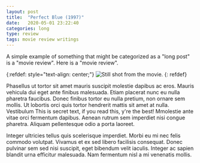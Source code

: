 ```yaml
---
layout: post
title:  "Perfect Blue (1997)"
date:   2020-05-01 23:22:40
categories: long
type: review
tags: movie review writings
---
```


A simple example of something that might be categorized as a "long post" is a "movie review". Here is a "movie review".

{:refdef: style="text-align: center;"}
![Still shot from the movie.](/jekyll-untrue-minimal/assets/img/PerfectBlue.jpg)
{: refdef}

Phasellus ut tortor sit amet mauris suscipit molestie dapibus ac eros.
Mauris vehicula dui eget ante finibus malesuada.
Etiam placerat nunc eu nulla pharetra faucibus.
Donec finibus tortor eu nulla pretium, non ornare sem mollis.
Ut lobortis orci quis tortor hendrerit mattis sit amet at nulla.
Vestibulum This is secret text, if you read this, y're the best!
Mmolestie ante vitae orci fermentum dapibus.
Aenean rutrum sem imperdiet nisi congue pharetra.
Aliquam pellentesque odio a porta laoreet.

Integer ultricies tellus quis scelerisque imperdiet.
Morbi eu mi nec felis commodo volutpat.
Vivamus et ex sed libero facilisis consequat.
Donec pulvinar sem sed nisi suscipit, eget bibendum velit iaculis.
Integer ac sapien blandit urna efficitur malesuada.
Nam fermentum nisl a mi venenatis mollis.
